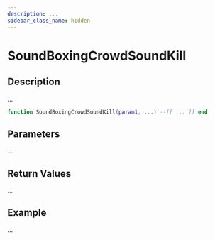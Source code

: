 ```yaml
---
description: ...
sidebar_class_name: hidden
---
```


# SoundBoxingCrowdSoundKill

## Description

...

```lua
function SoundBoxingCrowdSoundKill(param1, ...) --[[ ... ]] end
```

## Parameters

...

## Return Values

...

## Example

...

